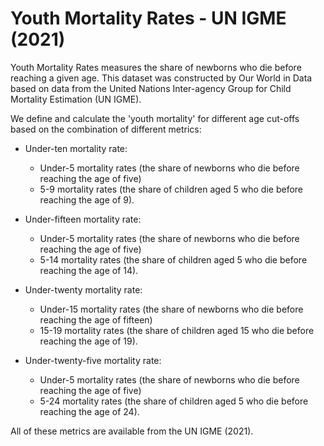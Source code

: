# Youth Mortality Rates - UN IGME (2021)

Youth Mortality Rates measures the share of newborns who die before reaching a given age. This dataset was constructed by Our World in Data based on data from the United Nations Inter-agency Group for Child Mortality Estimation (UN IGME).

We define and calculate the 'youth mortality' for different age cut-offs based on the combination of different metrics:

- Under-ten mortality rate: 
    - Under-5 mortality rates (the share of newborns who die before reaching the age of five)
    -  5-9 mortality rates (the share of children aged 5 who die before reaching the age of 9).

- Under-fifteen mortality rate: 
    - Under-5 mortality rates (the share of newborns who die before reaching the age of five)
    -  5-14 mortality rates (the share of children aged 5 who die before reaching the age of 14).

- Under-twenty mortality rate: 
    - Under-15 mortality rates (the share of newborns who die before reaching the age of fifteen)
    -  15-19 mortality rates (the share of children aged 15 who die before reaching the age of 19).

- Under-twenty-five mortality rate: 
    - Under-5 mortality rates (the share of newborns who die before reaching the age of five)
    -  5-24 mortality rates (the share of children aged 5 who die before reaching the age of 24).

All of these metrics are available from the UN IGME (2021).